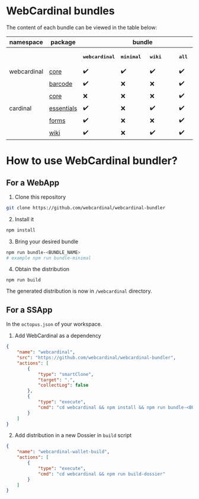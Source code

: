 # WebCardinal bundles

The content of each bundle can be viewed in the table below:

<table>
<thead>
  <tr>
    <th>namespace</th>
    <th>package</th>
    <th colspan="5" align="center">bundle</th>
  </tr>
</thead>
<tbody>
  <tr>
    <td></td>
    <td></td>
    <th><pre>webcardinal</pre></th>
    <th><pre>minimal </pre></th>
    <th><pre>wiki    </pre></th>
    <th><pre>all     </pre></th>
  </tr>
  <tr>
    <td>webcardinal</td>
    <td><a href="https://github.com/webcardinal/webcardinal-core">core</a></td>
    <td>✔️</td>
    <td>✔️</td>
    <td>✔️</td>
    <td>✔️</td>
  </tr>
  <tr>
    <td rowspan="5">cardinal</td>
    <td><a href="https://github.com/webcardinal/cardinal-barcode">barcode</a></td>
    <td>✔️</td>
    <td>❌</td>
    <td>❌</td>
    <td>✔️</td>
  </tr>
  <tr>
    <td><a href="https://github.com/webcardinal/cardinal-core">core</a></td>
    <td>❌</td>
    <td>❌</td>
    <td>❌</td>
    <td>✔️</td>
  </tr>
  <tr>
    <td><a href="https://github.com/webcardinal/cardinal-essentials">essentials</a></td>
    <td>✔️</td>
    <td>❌</td>
    <td>✔️</td>
    <td>✔️</td>
  </tr>
  <tr>
    <td><a href="https://github.com/webcardinal/cardinal-forms">forms</a></td>
    <td>✔️</td>
    <td>❌</td>
    <td>❌</td>
    <td>✔️</td>
  </tr>
  <tr>
    <td><a href="https://github.com/webcardinal/cardinal-wiki">wiki</a></td>
    <td>✔️</td>
    <td>❌</td>
    <td>✔️</td>
    <td>✔️</td>
  </tr>
</tbody>
</table>

# How to use WebCardinal bundler?

## For a WebApp

1. Clone this repository

```bash
git clone https://github.com/webcardinal/webcardinal-bundler
```

2. Install it

```bash
npm install
```

3. Bring your desired bundle

```bash
npm run bundle-<BUNDLE_NAME>
# example npm run bundle-minimal
```

4. Obtain the distribution

```
npm run build
```

The generated distribution is now in `/webcardinal` directory.

## For a SSApp

In the `octopus.json` of your workspace.

1. Add WebCardinal as a dependency

```json
{
    "name": "webcardinal",
    "src": "https://github.com/webcardinal/webcardinal-bundler",
    "actions": [
        {
            "type": "smartClone",
            "target": ".",
            "collectLog": false
        },
        {
            "type": "execute",
            "cmd": "cd webcardinal && npm install && npm run bundle-<BUNDLE_NAME> && npm run build"
        }
    ]
}
```

2. Add distribution in a new Dossier in `build` script

```json
{
    "name": "webcardinal-wallet-build",
    "actions": [
        {
            "type": "execute",
            "cmd": "cd webcardinal && npm run build-dossier"
        }
    ]
}
```
